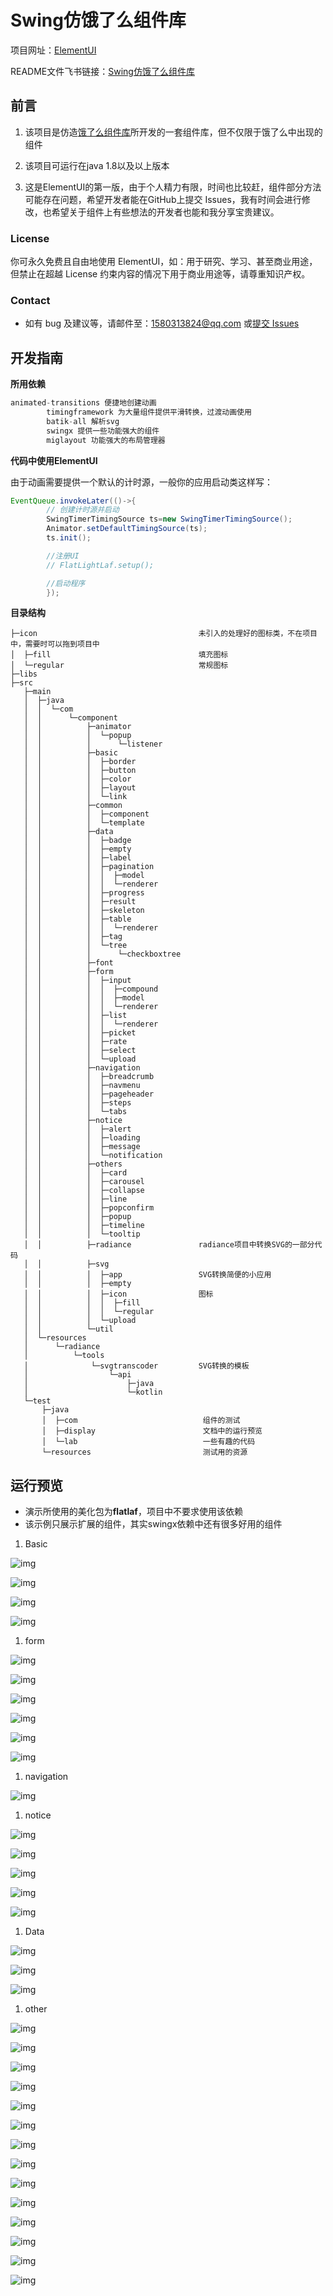 # Swing仿饿了么组件库

项目网址：[ElementUI](https://github.com/gufengchangdao/ElementUI)

README文件飞书链接：[Swing仿饿了么组件库](https://riw8lxejdn.feishu.cn/docx/Yoszdo08qooCAJxOKlQcS4hJnTg)

## 前言

1. 该项目是仿造[饿了么组件库](https://element.eleme.cn/#/zh-CN)所开发的一套组件库，但不仅限于饿了么中出现的组件

2. 该项目可运行在java 1.8以及以上版本
3. 这是ElementUI的第一版，由于个人精力有限，时间也比较赶，组件部分方法可能存在问题，希望开发者能在GitHub上提交 Issues，我有时间会进行修改，也希望关于组件上有些想法的开发者也能和我分享宝贵建议。

### License

你可永久免费且自由地使用 ElementUI，如：用于研究、学习、甚至商业用途，但禁止在超越 License 约束内容的情况下用于商业用途等，请尊重知识产权。

### Contact

- 如有 bug 及建议等，请邮件至：1580313824@qq.com 或[提交 Issues](https://github.com/gufengchangdao/ElementUI)

## 开发指南

**所用依赖**

```Java
animated-transitions 便捷地创建动画
		timingframework 为大量组件提供平滑转换，过渡动画使用
		batik-all 解析svg
		swingx 提供一些功能强大的组件
		miglayout 功能强大的布局管理器
```

**代码中使用ElementUI**

由于动画需要提供一个默认的计时源，一般你的应用启动类这样写：

```Java
EventQueue.invokeLater(()->{
		// 创建计时源并启动
		SwingTimerTimingSource ts=new SwingTimerTimingSource();
		Animator.setDefaultTimingSource(ts);
		ts.init();

		//注册UI
		// FlatLightLaf.setup();

		//启动程序
		});
```

**目录结构**

```Plain
├─icon                                    未引入的处理好的图标类，不在项目中，需要时可以拖到项目中
│  ├─fill                                 填充图标
│  └─regular                              常规图标
├─libs
├─src
   ├─main
   │  ├─java
   │  │  └─com
   │  │      └─component
   │  │          ├─animator
   │  │          │  └─popup
   │  │          │      └─listener
   │  │          ├─basic
   │  │          │  ├─border
   │  │          │  ├─button
   │  │          │  ├─color
   │  │          │  ├─layout
   │  │          │  └─link
   │  │          ├─common
   │  │          │  ├─component
   │  │          │  └─template
   │  │          ├─data
   │  │          │  ├─badge
   │  │          │  ├─empty
   │  │          │  ├─label
   │  │          │  ├─pagination
   │  │          │  │  ├─model
   │  │          │  │  └─renderer
   │  │          │  ├─progress
   │  │          │  ├─result
   │  │          │  ├─skeleton
   │  │          │  ├─table
   │  │          │  │  └─renderer
   │  │          │  ├─tag
   │  │          │  └─tree
   │  │          │      └─checkboxtree
   │  │          ├─font
   │  │          ├─form
   │  │          │  ├─input
   │  │          │  │  ├─compound
   │  │          │  │  ├─model
   │  │          │  │  └─renderer
   │  │          │  ├─list
   │  │          │  │  └─renderer
   │  │          │  ├─picket
   │  │          │  ├─rate
   │  │          │  ├─select
   │  │          │  └─upload
   │  │          ├─navigation
   │  │          │  ├─breadcrumb
   │  │          │  ├─navmenu
   │  │          │  ├─pageheader
   │  │          │  ├─steps
   │  │          │  └─tabs
   │  │          ├─notice
   │  │          │  ├─alert
   │  │          │  ├─loading
   │  │          │  ├─message
   │  │          │  └─notification
   │  │          ├─others
   │  │          │  ├─card
   │  │          │  ├─carousel
   │  │          │  ├─collapse
   │  │          │  ├─line
   │  │          │  ├─popconfirm
   │  │          │  ├─popup
   │  │          │  ├─timeline
   │  │          │  └─tooltip
   │  │          ├─radiance               radiance项目中转换SVG的一部分代码
   │  │          ├─svg                    
   │  │          │  ├─app                 SVG转换简便的小应用
   │  │          │  ├─empty
   │  │          │  ├─icon                图标
   │  │          │  │  ├─fill                 
   │  │          │  │  └─regular
   │  │          │  └─upload
   │  │          └─util                   
   │  └─resources
   │      └─radiance
   │          └─tools
   │              └─svgtranscoder         SVG转换的模板
   │                  └─api
   │                      ├─java
   │                      └─kotlin
   └─test
       ├─java
       │  ├─com                            组件的测试
       │  ├─display                        文档中的运行预览
       │  └─lab                            一些有趣的代码
       └─resources                         测试用的资源
```

## 运行预览

- 演示所使用的美化包为**flatlaf**，项目中不要求使用该依赖
- 该示例只展示扩展的组件，其实swingx依赖中还有很多好用的组件


1. Basic

![img](https://riw8lxejdn.feishu.cn/space/api/box/stream/download/asynccode/?code=M2IwYzg3ZGViYTEwNzUzZTQ5OTcyNzkzOTQ1YjlhMjFfMzJ3ZVhodHZQQUZCd3V2WFoxOEVlWGpVUWNEZTFSR0VfVG9rZW46Ym94Y25KZU1TdGV0MWVSbUlTdm5IT2ZMbjJkXzE2NjY3ODA4Mjc6MTY2Njc4NDQyN19WNA)

![img](https://riw8lxejdn.feishu.cn/space/api/box/stream/download/asynccode/?code=NjcxMjgyODcyNjU2YTAwZDU2MGZjOWFmMmNiYjljZDZfc1RoeDdjd2poNFFQTlk0UmNoQkQ2VWl6M3lpcWl3MmJfVG9rZW46Ym94Y250YVhXTGlkbVlna0JoNVllMm04RXlmXzE2NjY3ODA4Mjc6MTY2Njc4NDQyN19WNA)

![img](https://riw8lxejdn.feishu.cn/space/api/box/stream/download/asynccode/?code=OGNmNGRhMWY5MTFhM2RhMDA3ZTg3YzY3YWNkMzZiNWFfWmdPanR2b24wTjNuY1FmeWhLa0lkZDlISTVkMGdNUkRfVG9rZW46Ym94Y25tWVJEaUNDM1VRYVhSVW5HM3BMRm1mXzE2NjY3ODA4Mjc6MTY2Njc4NDQyN19WNA)

![img](https://riw8lxejdn.feishu.cn/space/api/box/stream/download/asynccode/?code=MjFkYmE1YTM1NTNlNzUxNGM2MjNiNDVhMmNjNjhjNTdfNUFvOEtJNVFrY2tUQnloVk1rVTZhM2ZVT2lsdTVpNWpfVG9rZW46Ym94Y25ldmREVHNRUVZQMVd4ajhmVkZ5M3RmXzE2NjY3ODA4Mjc6MTY2Njc4NDQyN19WNA)

1. form

![img](https://riw8lxejdn.feishu.cn/space/api/box/stream/download/asynccode/?code=ZWNiNmQwNDA5ZmNiOGFkN2YwZDljNWVhYmU5ZTEzMjlfbjNyeDdwb2FzQ1RDdzd5UjVQekNiMFhZMmNUbGtPaGFfVG9rZW46Ym94Y25HcXJsN3RIQ0pXQnJKUU8yWENwcmJiXzE2NjY3ODA4Mjc6MTY2Njc4NDQyN19WNA)

![img](https://riw8lxejdn.feishu.cn/space/api/box/stream/download/asynccode/?code=YzM2NDJhODk5ZTgxODBkMGE0ZmUyMmI3YWU5NzU5NmJfdjlvWFhZWHBXMHgxQ1kzbGhvZUZGb1NjUTB2bjNqTGJfVG9rZW46Ym94Y25CRlVrcTlDM011eE5KcmlsRDZCTXZjXzE2NjY3ODA4Mjc6MTY2Njc4NDQyN19WNA)

![img](https://riw8lxejdn.feishu.cn/space/api/box/stream/download/asynccode/?code=YmQxMzY1MjI1YzkxYjczYzFiZjkwMDUzYzU3NmUwMjFfcVh5WUdDVDJBMmxpdmg5TUJFc2ZKaFByZG5rNEo5RUJfVG9rZW46Ym94Y245THIza2hLaXpkY1ltd0JPUGZRanhjXzE2NjY3ODA4Mjc6MTY2Njc4NDQyN19WNA)

![img](https://riw8lxejdn.feishu.cn/space/api/box/stream/download/asynccode/?code=OWYxMTFjMjdhYmEzMmU5ZDY2YTNhOTI4ZjAzNzE1NzlfcVJtYzhOMXdmNlNDVmJaY3RVcVdVVGhuT2djZnNmdUhfVG9rZW46Ym94Y25Jd0t2Z2FlSWRnb1ViZ0g1RFBHTmRjXzE2NjY3ODA4Mjc6MTY2Njc4NDQyN19WNA)

![img](https://riw8lxejdn.feishu.cn/space/api/box/stream/download/asynccode/?code=NjFlODQzOWYyMDVhODQ0OTlkNTdhYWVhYzM1NTY4OTZfcG1nOHBoajVNN29tbDNIbEZ3ckJnZnRBajh5YVFJTTZfVG9rZW46Ym94Y25KS3hXU0lvU3k5RFQ1MmxFVW1nWW9oXzE2NjY3ODA4Mjc6MTY2Njc4NDQyN19WNA)

![img](https://riw8lxejdn.feishu.cn/space/api/box/stream/download/asynccode/?code=YjU2MTY3NzhhZjFhM2IxYWIyZmQzOTlhNzU4MDAxMDdfRFB6NHpDMWl2VndNUGNUUVdUZ2FLY056TUlxQ005d2dfVG9rZW46Ym94Y25jZ0M2cXRCaVRWMHoyMUpUWFJ0VGVjXzE2NjY3ODA4Mjc6MTY2Njc4NDQyN19WNA)

1. navigation

![img](https://riw8lxejdn.feishu.cn/space/api/box/stream/download/asynccode/?code=YjBiZDA3MzI3YjJmMjlmOTVjNjAyZDE4YjhkOGY1MDJfZkNDVFdzQjNIWTlIMWtDTUZONWpldDE2WEp6UmY0S0VfVG9rZW46Ym94Y250QVA1S3BiTlRBdXpjME1zVnZuVTllXzE2NjY3ODA4Mjc6MTY2Njc4NDQyN19WNA)

1. notice

![img](https://riw8lxejdn.feishu.cn/space/api/box/stream/download/asynccode/?code=NzU0MTYxNDNlMzhmYTJhYTExODViOTczZmIzNDdmOWJfUGw3a1dMMDBQZGw3N2tTQkFkUkY3WEhyd2ZmQ1QxQ2tfVG9rZW46Ym94Y25UaW1FcWRnZ1ZFcUJ4bFBndzEzRlZjXzE2NjY3ODA4Mjc6MTY2Njc4NDQyN19WNA)

![img](https://riw8lxejdn.feishu.cn/space/api/box/stream/download/asynccode/?code=YTk1MTFlNzViODgxNzY5NjM2MzIwZTM1YzVlNzI3ZDRfbFdvUTdxSDVQRExUVWZNR3pESEdNdUtYQzE3em1DU2tfVG9rZW46Ym94Y25VS2l1YnpDUE1MaU1PbGsxOVFkcGJlXzE2NjY3ODA4Mjc6MTY2Njc4NDQyN19WNA)

![img](https://riw8lxejdn.feishu.cn/space/api/box/stream/download/asynccode/?code=YmE0MzI2OGY1MmNlZDE0YjEyYzdjMzE2OTI3ZDYwNzRfUHVLdE9GV0hBUWx0OEJzT1pvSTRtVVAyYlZ3eEloaDlfVG9rZW46Ym94Y24wcnBGTTR4a29McHpTYTdLZkJ5MkJjXzE2NjY3ODA4Mjc6MTY2Njc4NDQyN19WNA)

![img](https://riw8lxejdn.feishu.cn/space/api/box/stream/download/asynccode/?code=YmI3MmE3ODUzMzMzZjczOTBjYTgyYTQ4ZTQxYzg1ZmVfWmlyemZXb05oVmJKVHY1YURzdjNOa3ZibTgzdjFuT2dfVG9rZW46Ym94Y25GVnFkUUVZa2Q5VWZ1bEtMTzA1eGtlXzE2NjY3ODA4Mjc6MTY2Njc4NDQyN19WNA)

![img](https://riw8lxejdn.feishu.cn/space/api/box/stream/download/asynccode/?code=NTY2YmU1OTlhNWEwYjY5M2YxYzIzZDAyYzMxNWZhM2FfbW9ZQ3ZnZlZ1cFBrV0JZWUh5b0JWem5wcUJHTHVjckNfVG9rZW46Ym94Y25MN0l1WGM4RjU5bmQwbXkwTk9OWXRlXzE2NjY3ODA4Mjc6MTY2Njc4NDQyN19WNA)

1. Data

![img](https://riw8lxejdn.feishu.cn/space/api/box/stream/download/asynccode/?code=YmQzNzJmZDQwNDZkYTYwZjg1ZjZhMTEzN2FmZmJiOTFfRlFDOTE4ckplOHR4ZGQ2YjVqSnZnbmhOZ0hFTHN0S09fVG9rZW46Ym94Y25XRWFFTVZGU0RHZTZweHlEWkdkUDhlXzE2NjY3ODA4Mjc6MTY2Njc4NDQyN19WNA)

![img](https://riw8lxejdn.feishu.cn/space/api/box/stream/download/asynccode/?code=MGU5NDExMWM1Y2YxMTE5MDczMmE1ZDg5N2RlOGQ5Y2NfYjZVN0ZyTkJMTmh3SHNUb3NlUHRmZVlvVVR6VXlnUUdfVG9rZW46Ym94Y25mVG5ta3VPMTZVc2cybEkxTVBvSUVkXzE2NjY3ODA4Mjc6MTY2Njc4NDQyN19WNA)

![img](https://riw8lxejdn.feishu.cn/space/api/box/stream/download/asynccode/?code=YTQ3ZDA3NjliNTk2YjNhNWI4MjU0NWM3MzhhOTM3MzZfNjVWM1FRQjhVM05oOXR4UlNkUTVvdllaS1R1RzhPT01fVG9rZW46Ym94Y25ESjNBdkpVY0loZ1MzbUg3REUwTWhiXzE2NjY3ODA4Mjc6MTY2Njc4NDQyN19WNA)

1. other

![img](https://riw8lxejdn.feishu.cn/space/api/box/stream/download/asynccode/?code=N2FkMmJjZTgwMzI1YTk1YWE0NDY5ZTE4MzFlNjQwMTRfVjRGMEpiZG1FQmFKdTE5NE5Tc3kwN3dNcllReHJSNnpfVG9rZW46Ym94Y25zQ0xKTUYzYXBJZW9lM1lTZHVMT05nXzE2NjY3ODA4Mjc6MTY2Njc4NDQyN19WNA)

![img](https://riw8lxejdn.feishu.cn/space/api/box/stream/download/asynccode/?code=ZDNjNWU5ZDczYTQ2NDczZTQ1ZjgzODZkOTBkY2I1MjlfZk81UktPcHlDT0xOOGFQSU5BQWxzR2NSODhXcENETFlfVG9rZW46Ym94Y240akFNWGNhOHgxNnJ0UUdMYWhwTHNoXzE2NjY3ODA4Mjc6MTY2Njc4NDQyN19WNA)

![img](https://riw8lxejdn.feishu.cn/space/api/box/stream/download/asynccode/?code=ZjI0OGI0M2I3YzQyYjk1YzYzMjU1MTY5NjUxMGZkY2VfWTdDQU5LeTcySzdrMlMzSTdCRHFhMnNxbjNWUjdxc2ZfVG9rZW46Ym94Y24xUjRMbldEZVlMSFJ6U0tEMDA2Um1iXzE2NjY3ODA4Mjc6MTY2Njc4NDQyN19WNA)

![img](https://riw8lxejdn.feishu.cn/space/api/box/stream/download/asynccode/?code=YjBlY2E5MTI2ZDVjMWZjY2M2MjE3YjUwMjQwOWZiMjlfZ3czSHJrdDBKNFloNjRyMTZPSjdVM0VaZnh4blJNMkFfVG9rZW46Ym94Y25WRG95ZFZtcHo4RkRnWVd5dWs1cEtkXzE2NjY3ODA4Mjc6MTY2Njc4NDQyN19WNA)

![img](https://riw8lxejdn.feishu.cn/space/api/box/stream/download/asynccode/?code=NTE1ZTVhMDE3MWYxYzk3YTBhOTMxZGE4ZDEwM2NiZTdfMXRNT3p5dGZVYTRVTkhPbnlEQTBDaHd6QTlpRTgxa2tfVG9rZW46Ym94Y25iWkR6MHpUNU85TFJZOTBma09XYWZiXzE2NjY3ODA4Mjc6MTY2Njc4NDQyN19WNA)

![img](https://riw8lxejdn.feishu.cn/space/api/box/stream/download/asynccode/?code=OTQ4Y2U1YzllNzM0YWIyZTFiZDNhYjRhMzgyZjczODJfTTU2YlpoTTQ0TmJtNEdqdkJDYzlOZk5GSlFJY2xXNmhfVG9rZW46Ym94Y25ZT1VjRkE3bTUyVld5VEJ4c2J5T2JiXzE2NjY3ODA4Mjc6MTY2Njc4NDQyN19WNA)

![img](https://riw8lxejdn.feishu.cn/space/api/box/stream/download/asynccode/?code=NDliY2I2NzdmZjM1NWZmM2FiNjc1OGNhMDMyNGEzMjVfVHdHbjFUT3hKcGV0ZVg4bHc0UVRlRVdNYkdva3FkOWhfVG9rZW46Ym94Y25Sc2JLNUQzNVFMTTRPTDJHeDlSeFlnXzE2NjY3ODA4Mjc6MTY2Njc4NDQyN19WNA)

![img](https://riw8lxejdn.feishu.cn/space/api/box/stream/download/asynccode/?code=NTIwOTAwZGY0NDdlZTY1YzUyZjFhNzMyMjlkZjE2NjZfOFp5YmxGMVBXckQyOE9SclRHaWZjRFpBUGJjRW05TzNfVG9rZW46Ym94Y25Temk4cTdhdndERzdMbDFJQjBNa3BkXzE2NjY3ODA4Mjc6MTY2Njc4NDQyN19WNA)

![img](https://riw8lxejdn.feishu.cn/space/api/box/stream/download/asynccode/?code=NGRmNTZhMWYzMmFjYjU0NWU2MzAwNzVlMWIzMjU5NzhfSFJPUWhBYVVRb0VwamxXbUpuTFlXNFNSeTNCcnRjOWNfVG9rZW46Ym94Y25ZTkp5TER0TTFybVFvcWZPOHgxYVZjXzE2NjY3ODA4Mjc6MTY2Njc4NDQyN19WNA)

![img](https://riw8lxejdn.feishu.cn/space/api/box/stream/download/asynccode/?code=MDU4Y2U0MzUwNWNjNTU2YzM5ZTY3MzZhZTEyODJlZTVfampqTUpGS0NPc29QZm1XRXZpc1hiOVFhcjl4RlcwSVBfVG9rZW46Ym94Y25xR0h5UHE4cVQ1R256MjBORVlpT2ljXzE2NjY3ODA4Mjc6MTY2Njc4NDQyN19WNA)

![img](https://riw8lxejdn.feishu.cn/space/api/box/stream/download/asynccode/?code=YTFiZjI4N2FiNjEzNmU3ZjEzYTI1MDY2MjU5NjRlMWZfc25jTHoxRkFMcHdzMHdXUWtaUkdkWUlzeERDQTdBYkxfVG9rZW46Ym94Y25ySHNIcXM0cDE4SVlkQXc3aVp1ZlRnXzE2NjY3ODA4Mjc6MTY2Njc4NDQyN19WNA)

![img](https://riw8lxejdn.feishu.cn/space/api/box/stream/download/asynccode/?code=NDQ2OTU1NjZlOTE0MTY1MjhkNDhmZDEzNzFlNDI2ZmJfaWxEMUtETllaMzVwZ1o1NEZtRjdsbkttbVRrYzBMZjZfVG9rZW46Ym94Y25XQTZxajlkVE5KZlhTY25ySEVJcGhlXzE2NjY3ODA4Mjc6MTY2Njc4NDQyN19WNA)

![img](https://riw8lxejdn.feishu.cn/space/api/box/stream/download/asynccode/?code=MmNjZTMwMDBmMDc0OTdmNDcyOTViNDUwYWQ3NmQ5M2JfWXI0eDJidnpma2lXbXBSa2NybnZWV3NITlR1U1AxNzJfVG9rZW46Ym94Y25nR3VhR3JmT3V6NjVVMkxKY045MXhmXzE2NjY3ODA4Mjc6MTY2Njc4NDQyN19WNA)

![img](https://riw8lxejdn.feishu.cn/space/api/box/stream/download/asynccode/?code=MWI2YWQ1MDk4ZmQyNDMyYzFhNThjZmI0OTk5NzZlMjNfOG11OUlMOHoyQU94dmZ1TWxwZjFmWjVYczY3RkZSS1FfVG9rZW46Ym94Y25RUnZJeE1rb1daWm01dWZpSzlHeW1nXzE2NjY3ODA4Mjc6MTY2Njc4NDQyN19WNA)